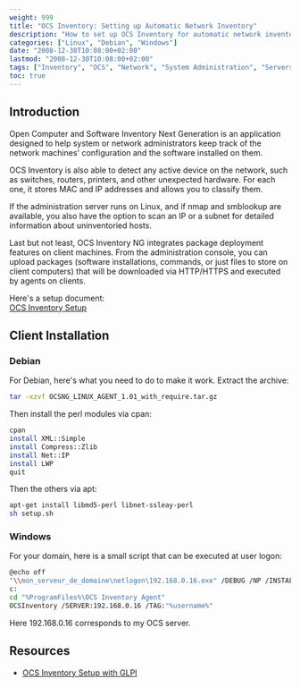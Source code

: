 ```yaml
---
weight: 999
title: "OCS Inventory: Setting up Automatic Network Inventory"
description: "How to set up OCS Inventory for automatic network inventory management with client installation on Debian and Windows platforms"
categories: ["Linux", "Debian", "Windows"]
date: "2008-12-30T10:08:00+02:00"
lastmod: "2008-12-30T10:08:00+02:00"
tags: ["Inventory", "OCS", "Network", "System Administration", "Servers"]
toc: true
---
```


## Introduction

Open Computer and Software Inventory Next Generation is an application designed to help system or network administrators keep track of the network machines' configuration and the software installed on them.

OCS Inventory is also able to detect any active device on the network, such as switches, routers, printers, and other unexpected hardware. For each one, it stores MAC and IP addresses and allows you to classify them.

If the administration server runs on Linux, and if nmap and smblookup are available, you also have the option to scan an IP or a subnet for detailed information about uninventoried hosts.

Last but not least, OCS Inventory NG integrates package deployment features on client machines. From the administration console, you can upload packages (software installations, commands, or just files to store on client computers) that will be downloaded via HTTP/HTTPS and executed by agents on clients.

Here's a setup document:  
[OCS Inventory Setup](/pdf/mise_en_place_d'ocs_inventory.pdf)

## Client Installation

### Debian

For Debian, here's what you need to do to make it work. Extract the archive:

```bash
tar -xzvf OCSNG_LINUX_AGENT_1.01_with_require.tar.gz
```

Then install the perl modules via cpan:

```bash
cpan
install XML::Simple
install Compress::Zlib
install Net::IP
install LWP
quit
```

Then the others via apt:

```bash
apt-get install libmd5-perl libnet-ssleay-perl
sh setup.sh
```

### Windows

For your domain, here is a small script that can be executed at user logon:

```bash
@echo off
"\\mon_serveur_de_domaine\netlogon\192.168.0.16.exe" /DEBUG /NP /INSTALL
c:
cd "%ProgramFiles%\OCS Inventory Agent"
OCSInventory /SERVER:192.168.0.16 /TAG:"%username%"
```

Here 192.168.0.16 corresponds to my OCS server.

## Resources
- [OCS Inventory Setup with GLPI](/pdf/mise_en_place_d'ocs_inventory.pdf)
